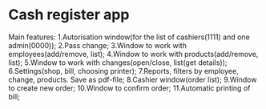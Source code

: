 # Cash register app

Main features:
1.Autorisation window(for the list of cashiers(1111) and one admin(0000));
2.Pass change;
3.Window to work with employees(add/remove, list);
4.Window to work with products(add/remove, list);
5.Window to work with changes(open/close, list(get details));
6.Settings(shop, bill, choosing printer);
7.Reports, filters by employee, change, products. Save as pdf-file;
8.Cashier window(order list);
9.Window to create new order;
10.Window to confirm order;
11.Automatic printing of bill;

